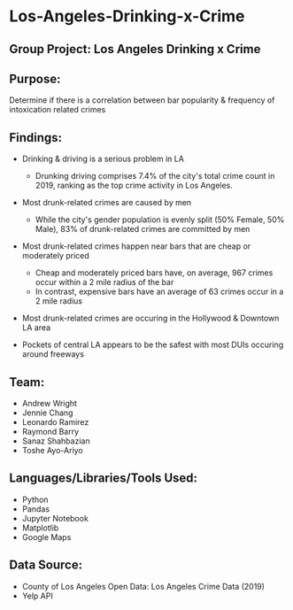 # Los-Angeles-Drinking-x-Crime

Group Project: Los Angeles Drinking x Crime
-

Purpose:
-
Determine if there is a correlation between bar popularity & frequency of intoxication related crimes

Findings:
-
- Drinking & driving is a serious problem in LA
    - Drunking driving comprises 7.4% of the city's total crime count in 2019, ranking as the top crime activity in Los Angeles.
    
- Most drunk-related crimes are caused by men
    - While the city's gender population is evenly split (50% Female, 50% Male), 83% of drunk-related crimes are committed by men
    
- Most drunk-related crimes happen near bars that are cheap or moderately priced
    - Cheap and moderately priced bars have, on average, 967 crimes occur within a 2 mile radius of the bar
    - In contrast, expensive bars have an average of 63 crimes occur in a 2 mile radius
    
- Most drunk-related crimes are occuring in the Hollywood & Downtown LA area

- Pockets of central LA appears to be the safest with most DUIs occuring around freeways

Team:
-
- Andrew Wright
- Jennie Chang
- Leonardo Ramirez
- Raymond Barry
- Sanaz Shahbazian
- Toshe Ayo-Ariyo

Languages/Libraries/Tools Used:
-
- Python
- Pandas
- Jupyter Notebook
- Matplotlib
- Google Maps


Data Source:
-
- County of Los Angeles Open Data: Los Angeles Crime Data (2019)
- Yelp API
